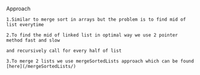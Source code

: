 Approach

    1.Similar to merge sort in arrays but the problem is to find mid of list everytime

    2.To find the mid of linked list in optimal way we use 2 pointer method fast and slow 

    and recursively call for every half of list

    3.To merge 2 lists we use mergeSortedLists approach which can be found [here](/mergeSortedLists/)